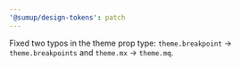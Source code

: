 ```yaml
---
'@sumup/design-tokens': patch
---
```


Fixed two typos in the theme prop type: `theme.breakpoint` → `theme.breakpoints` and `theme.mx` → `theme.mq`.
